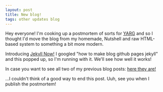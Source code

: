 ```yaml
---
layout: post
title: New blog!
tags: other updates blog
---
```


Hey everyone! I'm cooking up a postmortem of sorts for [YARG](https://www.santumerino.com/games/YARG/YARG.htm "YARG") and so I thought I'd move the blog from my homemade, Nutshell and raw HTML-based system to something a bit more modern.

Introducing [Jekyll Now!](https://github.com/barryclark/jekyll-now) I googled "how to make blog github pages jekyll" and this popped up, so I'm running with it. We'll see how well it works!

In case you want to see all two of my previous blog posts: [here they are!](https://www.santumerino.com/blogOld.htm)

...I couldn't think of a good way to end this post. Uuh, see you when I publish the postmortem!